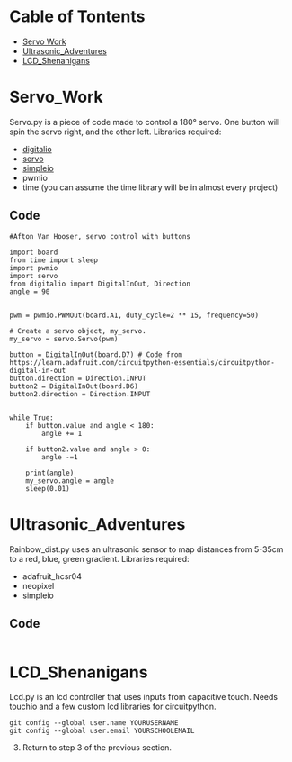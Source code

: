 # Cable of Tontents
- [Servo Work](https://github.com/Avanhoo/CircuitPython/blob/master/README.md#Servo_Work)
- [Ultrasonic_Adventures](https://github.com/Avanhoo/CircuitPython/blob/master/README.md#Ultrasonic_Adventures)
- [LCD_Shenanigans](https://github.com/Avanhoo/CircuitPython/blob/master/README.md#LCD_Shenanigans)

# Servo_Work
Servo.py is a piece of code made to control a 180° servo. One button will spin the servo right, and the other left. 
Libraries required:
- [digitalio](https://docs.circuitpython.org/en/latest/shared-bindings/digitalio/index.html) 
- [servo](https://www.arduino.cc/reference/en/libraries/servo/)
- [simpleio](https://docs.circuitpython.org/projects/simpleio/en/latest/api.html)
- pwmio
- time
(you can assume the time library will be in almost every project)
## Code
```
#Afton Van Hooser, servo control with buttons

import board
from time import sleep
import pwmio
import servo
from digitalio import DigitalInOut, Direction
angle = 90


pwm = pwmio.PWMOut(board.A1, duty_cycle=2 ** 15, frequency=50)

# Create a servo object, my_servo.
my_servo = servo.Servo(pwm)

button = DigitalInOut(board.D7) # Code from https://learn.adafruit.com/circuitpython-essentials/circuitpython-digital-in-out
button.direction = Direction.INPUT
button2 = DigitalInOut(board.D6)
button2.direction = Direction.INPUT


while True:
    if button.value and angle < 180:
        angle += 1

    if button2.value and angle > 0:
        angle -=1
    
    print(angle)
    my_servo.angle = angle
    sleep(0.01)
```

# Ultrasonic_Adventures
Rainbow_dist.py uses an ultrasonic sensor to map distances from 5-35cm to a red, blue, green gradient.
Libraries required:
- adafruit_hcsr04
- neopixel
- simpleio

## Code
```

```

# LCD_Shenanigans
Lcd.py is an lcd controller that uses inputs from capacitive touch. Needs touchio and a few custom lcd libraries for circuitpython.


```
git config --global user.name YOURUSERNAME
git config --global user.email YOURSCHOOLEMAIL
```
3. Return to step 3 of the previous section.
